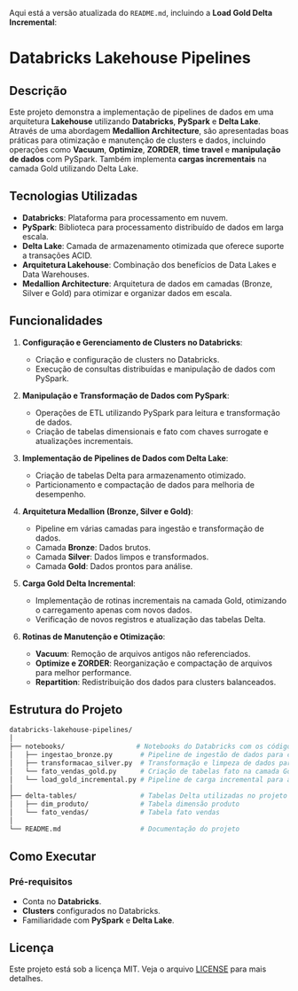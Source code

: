 Aqui está a versão atualizada do `README.md`, incluindo a **Load Gold Delta Incremental**:

# Databricks Lakehouse Pipelines

## Descrição

Este projeto demonstra a implementação de pipelines de dados em uma arquitetura **Lakehouse** utilizando **Databricks**, **PySpark** e **Delta Lake**. Através de uma abordagem **Medallion Architecture**, são apresentadas boas práticas para otimização e manutenção de clusters e dados, incluindo operações como **Vacuum**, **Optimize**, **ZORDER**, **time travel** e **manipulação de dados** com PySpark. Também implementa **cargas incrementais** na camada Gold utilizando Delta Lake.

## Tecnologias Utilizadas

- **Databricks**: Plataforma para processamento em nuvem.
- **PySpark**: Biblioteca para processamento distribuído de dados em larga escala.
- **Delta Lake**: Camada de armazenamento otimizada que oferece suporte a transações ACID.
- **Arquitetura Lakehouse**: Combinação dos benefícios de Data Lakes e Data Warehouses.
- **Medallion Architecture**: Arquitetura de dados em camadas (Bronze, Silver e Gold) para otimizar e organizar dados em escala.

## Funcionalidades

1. **Configuração e Gerenciamento de Clusters no Databricks**: 
   - Criação e configuração de clusters no Databricks.
   - Execução de consultas distribuídas e manipulação de dados com PySpark.
   
2. **Manipulação e Transformação de Dados com PySpark**: 
   - Operações de ETL utilizando PySpark para leitura e transformação de dados.
   - Criação de tabelas dimensionais e fato com chaves surrogate e atualizações incrementais.

3. **Implementação de Pipelines de Dados com Delta Lake**: 
   - Criação de tabelas Delta para armazenamento otimizado.
   - Particionamento e compactação de dados para melhoria de desempenho.

4. **Arquitetura Medallion (Bronze, Silver e Gold)**: 
   - Pipeline em várias camadas para ingestão e transformação de dados.
   - Camada **Bronze**: Dados brutos.
   - Camada **Silver**: Dados limpos e transformados.
   - Camada **Gold**: Dados prontos para análise.

5. **Carga Gold Delta Incremental**:
   - Implementação de rotinas incrementais na camada Gold, otimizando o carregamento apenas com novos dados.
   - Verificação de novos registros e atualização das tabelas Delta.

6. **Rotinas de Manutenção e Otimização**:
   - **Vacuum**: Remoção de arquivos antigos não referenciados.
   - **Optimize e ZORDER**: Reorganização e compactação de arquivos para melhor performance.
   - **Repartition**: Redistribuição dos dados para clusters balanceados.

## Estrutura do Projeto

```bash
databricks-lakehouse-pipelines/
│
├── notebooks/                  # Notebooks do Databricks com os códigos PySpark
│   ├── ingestao_bronze.py       # Pipeline de ingestão de dados para camada Bronze
│   ├── transformacao_silver.py  # Transformação e limpeza de dados para camada Silver
│   └── fato_vendas_gold.py      # Criação de tabelas fato na camada Gold
│   └── load_gold_incremental.py # Pipeline de carga incremental para a camada Gold
│
├── delta-tables/                # Tabelas Delta utilizadas no projeto
│   ├── dim_produto/             # Tabela dimensão produto
│   └── fato_vendas/             # Tabela fato vendas
│
└── README.md                    # Documentação do projeto
```

## Como Executar

### Pré-requisitos
- Conta no **Databricks**.
- **Clusters** configurados no Databricks.
- Familiaridade com **PySpark** e **Delta Lake**.

## Licença

Este projeto está sob a licença MIT. Veja o arquivo [LICENSE](LICENSE) para mais detalhes.
